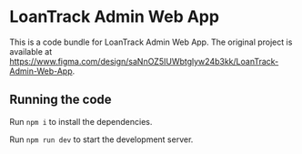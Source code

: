
  # LoanTrack Admin Web App

  This is a code bundle for LoanTrack Admin Web App. The original project is available at https://www.figma.com/design/saNnOZ5IUWbtglyw24b3kk/LoanTrack-Admin-Web-App.

  ## Running the code

  Run `npm i` to install the dependencies.

  Run `npm run dev` to start the development server.
  